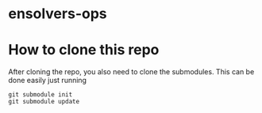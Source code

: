 # ensolvers-ops

# How to clone this repo
After cloning the repo, you also need to clone the submodules. This can be done easily just running

```
git submodule init
git submodule update
```
